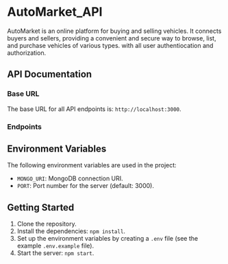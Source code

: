 # AutoMarket_API

AutoMarket is an online platform for buying and selling vehicles. It connects buyers and sellers, providing a convenient and secure way to browse, list, and purchase vehicles of various types. with all user authentiocation and authorization.


## API Documentation

### Base URL

The base URL for all API endpoints is: `http://localhost:3000`.

### Endpoints

<!-- Add entpoint to here -->


## Environment Variables

The following environment variables are used in the project:

- `MONGO_URI`: MongoDB connection URI.
- `PORT`: Port number for the server (default: 3000).

## Getting Started

1. Clone the repository.
2. Install the dependencies: `npm install`.
3. Set up the environment variables by creating a `.env` file (see the example `.env.example` file).
4. Start the server: `npm start`.